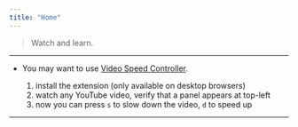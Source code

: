 ```yaml
---
title: "Home"
---
```


> Watch and learn.

---

- You may want to use [Video Speed Controller](https://chrome.google.com/webstore/detail/video-speed-controller/nffaoalbilbmmfgbnbgppjihopabppdk?hl=en).

  1. install the extension (only available on desktop browsers)
  2. watch any YouTube video, verify that a panel appears at top-left
  3. now you can press `s` to slow down the video, `d` to speed up

---
